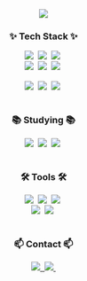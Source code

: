 <!--타이틀 부분-->
<div align="center">
  <img src="https://capsule-render.vercel.app/api?type=venom&color=auto&height=300&section=header&text=Welcome%20To-nl-Beongho's%20Github&fontSize=90" />
</div>

<!--내용 부분-->
<h3 align="center">✨ Tech Stack ✨</h3>
<div align="center">
  <img src="https://img.shields.io/badge/JPA-20232a.svg?style=for-the-badge&logo=JPA&logoColor=61DAFB" />&nbsp
  <img src="https://img.shields.io/badge/JAVA-F7DF1E.svg?style=for-the-badge&logo=JAVA&logoColor=20232a" />&nbsp
  <img src="https://img.shields.io/badge/Springboot-E34F26.svg?style=for-the-badge&logo=Springboot&logoColor=white" />&nbsp
</div>

<div align="center">
  <img src="https://img.shields.io/badge/SpringSecurity-DB7093?style=for-the-badge&logo=SpringSecurity&logoColor=ffd35b" />&nbsp
  <img src="https://img.shields.io/badge/Redis-1daabb.svg?style=for-the-badge&logo=Redis&logoColor=white" />&nbsp
  <img src="https://img.shields.io/badge/Docker-1572B6.svg?style=for-the-badge&logo=Docker&logoColor=white" />&nbsp
</div>

<br>

<div align="center">
  <img src="https://img.shields.io/badge/MySQL-3670A0?style=for-the-badge&logo=MySQL&logoColor=ffdd54" />&nbsp
  <img src="https://img.shields.io/badge/Rabbitmq-150458.svg?style=for-the-badge&logo=Rabbitmq&logoColor=white" />&nbsp
  <img src="https://img.shields.io/badge/Thymeleaf-4d77cf.svg?style=for-the-badge&logo=Thymeleaf&logoColor=white" />&nbsp
</div>

<br>

<h3 align="center">📚 Studying 📚</h3>
<div align="center">
  <img src="https://img.shields.io/badge/JSP-007ACC.svg?style=for-the-badge&logo=JSP&logoColor=white" />&nbsp
  <img src="https://img.shields.io/badge/Mybatis-FF4154?style=for-the-badge&logo=Mybatis%20query&logoColor=white" />&nbsp
  <img src="https://img.shields.io/badge/Javascript-3578E5?style=for-the-badge&logo=Javascript&logoColor=white" />&nbsp
</div>

<br>

<h3 align="center">🛠 Tools 🛠</h3>
<div align="center">
  <img src="https://img.shields.io/badge/git-F05033.svg?style=for-the-badge&logo=git&logoColor=white" />&nbsp
  <img src="https://img.shields.io/badge/github-181717.svg?style=for-the-badge&logo=github&logoColor=white" />&nbsp
  <img src="https://img.shields.io/badge/Notion-F3F3F3.svg?style=for-the-badge&logo=notion&logoColor=black" />&nbsp
</div>

<div align="center">
  <img src="https://img.shields.io/badge/Jira-08253c.svg?style=for-the-badge&logo=Jira%20photoshop&logoColor=37abff" />&nbsp
  <img src="https://img.shields.io/badge/figma-F24E1E.svg?style=for-the-badge&logo=figma&logoColor=white" />&nbsp
</div>

<br>

<h3 align="center">📫 Contact 📫</h3>
<div align="center">
  <a href="https://velog.io/@beongho7730/posts">
    <img src="https://img.shields.io/badge/Velog-1EBC8F?style=for-the-badge&logo=velog&logoColor=white" />&nbsp
  </a>
  <a href="byeonghobag5@gmail.com">
    <img
      src="https://img.shields.io/badge/byeonghobag5@gmail.com-D14836?style=for-the-badge&logo=gmail&logoColor=white"/>&nbsp
  </a>
</div>
